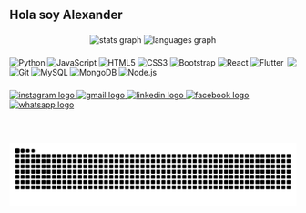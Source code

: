 <h2 align="left">Hola soy Alexander</h2>

###

<div align="center">
  <img src="https://github-readme-stats.vercel.app/api?username=AlexanderGarcia27&hide_title=false&hide_rank=false&show_icons=true&include_all_commits=true&count_private=true&disable_animations=false&theme=dracula&locale=en&hide_border=false" height="150" alt="stats graph"  />
  <img src="https://github-readme-stats.vercel.app/api/top-langs?username=AlexanderGarcia27&locale=en&hide_title=false&layout=compact&card_width=320&langs_count=5&theme=dracula&hide_border=false" height="150" alt="languages graph"  />
</div>

###

<img align="right" style="height:150px" src="https://media.giphy.com/media/M9gbBd9nbDrOTu1Mqx/giphy.gif"  />

###

<div align="left">
  <img src="https://cdn.jsdelivr.net/gh/devicons/devicon/icons/python/python-original.svg" style="height:30px;width:30px;" alt="Python" />
  <img src="https://cdn.jsdelivr.net/gh/devicons/devicon/icons/javascript/javascript-original.svg" style="height:30px;width:30px;" alt="JavaScript" />
  <img src="https://cdn.jsdelivr.net/gh/devicons/devicon/icons/html5/html5-original.svg" style="height:30px;width:30px;" alt="HTML5" />
  <img src="https://cdn.jsdelivr.net/gh/devicons/devicon/icons/css3/css3-original.svg" style="height:30px;width:30px;" alt="CSS3" />
  <img src="https://cdn.jsdelivr.net/gh/devicons/devicon/icons/bootstrap/bootstrap-original.svg" style="height:30px;width:30px;" alt="Bootstrap" />
  <img src="https://cdn.jsdelivr.net/gh/devicons/devicon/icons/react/react-original.svg" style="height:30px;width:30px;" alt="React" />
  <img src="https://cdn.jsdelivr.net/gh/devicons/devicon/icons/flutter/flutter-original.svg" style="height:30px;width:30px;" alt="Flutter" />
  <img src="https://cdn.jsdelivr.net/gh/devicons/devicon/icons/git/git-original.svg" style="height:30px;width:30px;" alt="Git" />
  <img src="https://cdn.jsdelivr.net/gh/devicons/devicon/icons/mysql/mysql-original.svg" style="height:30px;width:30px;" alt="MySQL" />
  <img src="https://cdn.jsdelivr.net/gh/devicons/devicon/icons/mongodb/mongodb-original.svg" style="height:30px;width:30px;" alt="MongoDB" />
  <img src="https://cdn.jsdelivr.net/gh/devicons/devicon/icons/nodejs/nodejs-original.svg" style="height:30px;width:30px;" alt="Node.js" />
</div>

###

<div align="left">
  <a href="https://www.instagram.com/alex.garcia_rangel" target="_blank">
  <img src="https://img.shields.io/static/v1?message=Instagram&logo=instagram&label=&color=E4405F&logoColor=white&labelColor=&style=for-the-badge" height="35" alt="instagram logo" />
</a>

<a href="mailto:agr270404@gmail.com" target="_blank">
  <img src="https://img.shields.io/static/v1?message=Gmail&logo=gmail&label=&color=D14836&logoColor=white&labelColor=&style=for-the-badge" height="35" alt="gmail logo" />
</a>

<a href="https://www.linkedin.com/in/alexander-garcia-rangel-3946ba253" target="_blank">
  <img src="https://img.shields.io/static/v1?message=LinkedIn&logo=linkedin&label=&color=0077B5&logoColor=white&labelColor=&style=for-the-badge" height="35" alt="linkedin logo" />
</a>

<a href="https://www.facebook.com/share/19WzpXPz1v" target="_blank">
  <img src="https://img.shields.io/static/v1?message=Facebook&logo=facebook&label=&color=1877F2&logoColor=white&labelColor=&style=for-the-badge" height="35" alt="facebook logo" />
</a>

<a href="https://wa.me/7711138128" target="_blank">
  <img src="https://img.shields.io/static/v1?message=Whatsapp&logo=whatsapp&label=&color=25D366&logoColor=white&labelColor=&style=for-the-badge" height="35" alt="whatsapp logo" />
</a>

</div>

###

<br clear="both">

<img src="https://raw.githubusercontent.com/AlexanderGarcia27/AlexanderGarcia27/output/snake.svg" alt="Snake animation" />
